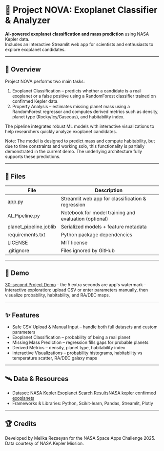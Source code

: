 # 🌌 Project NOVA: Exoplanet Classifier & Analyzer

**AI-powered exoplanet classification and mass prediction** using NASA Kepler data.  
Includes an interactive Streamlit web app for scientists and enthusiasts to explore exoplanet candidates.

---

## 🚀 Overview
Project NOVA performs two main tasks:  
1. Exoplanet Classification – predicts whether a candidate is a real exoplanet or a false positive using a RandomForest classifier trained on confirmed Kepler data.  
2. Property Analysis – estimates missing planet mass using a RandomForest regressor and computes derived metrics such as density, planet type (Rocky/Icy/Gaseous), and habitability index.

The pipeline integrates robust ML models with interactive visualizations to help researchers quickly analyze exoplanet candidates.

Note: The model is designed to predict mass and compute habitability, but due to time constraints and working solo, this functionality is partially demonstrated in the current demo. The underlying architecture fully supports these predictions.

---

## 🧩 Files
| File | Description |
|------|-------------|
| app.py | Streamlit web app for classification & regression |
| AI_Pipeline.py | Notebook for model training and evaluation (optional) |
| planet_pipeline.joblib | Serialized models + feature metadata |
| requirements.txt | Python package dependencies |
| LICENSE | MIT license |
| .gitignore | Files ignored by GitHub |

---

## 🎥 Demo
[30-second Project Demo](https://youtu.be/BSkNEZ1Y5jg) - the 5 extra seconds are app's watermark -
Interactive exploration: upload CSV or enter parameters manually, then visualize probability, habitability, and RA/DEC maps.

---

## ✨ Features
- Safe CSV Upload & Manual Input – handle both full datasets and custom parameters  
- Exoplanet Classification – probability of being a real planet  
- Missing Mass Prediction – regression fills gaps for probable planets  
- Derived Metrics – density, planet type, habitability index  
- Interactive Visualizations – probability histograms, habitability vs temperature scatter, RA/DEC galaxy maps  

---

## 🛰️ Data & Resources
- Dataset: [NASA Kepler Exoplanet Search Results](https://www.kaggle.com/datasets/nasa/kepler-exoplanet-search-results?resource=download)[NASA kepler confirmed exoplanets](https://www.kaggle.com/datasets/mcpenguin/nasa-exoplanet-archive-planetary-systems/data)
- Frameworks & Libraries: Python, Scikit-learn, Pandas, Streamlit, Plotly  

---
## 🏆 Credits
Developed by Melika Rezaeyan for the NASA Space Apps Challenge 2025.  
Data courtesy of NASA Kepler Mission.
